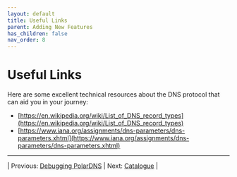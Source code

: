```yaml
---
layout: default
title: Useful Links
parent: Adding New Features
has_children: false
nav_order: 8
---
```


# Useful Links

Here are some excellent technical resources about the DNS protocol that can aid you in your journey:
- [https://en.wikipedia.org/wiki/List_of_DNS_record_types](https://en.wikipedia.org/wiki/List_of_DNS_record_types)
- [https://www.iana.org/assignments/dns-parameters/dns-parameters.xhtml](https://www.iana.org/assignments/dns-parameters/dns-parameters.xhtml)

---

| Previous: [Debugging PolarDNS](debugging-polardns) | Next: [Catalogue](../catalogue/catalogue.html) |
